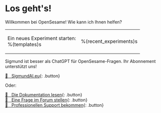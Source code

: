 # Los geht's!

Willkommen bei OpenSesame! Wie kann ich Ihnen helfen?

<table><tr><td>

Ein neues Experiment starten:<br />
%(templates)s

</td><td>

%(recent_experiments)s

</td></tr></table>

Sigmund ist besser als ChatGPT für OpenSesame-Fragen. Ihr Abonnement unterstützt uns!

[&#128150;&nbsp;&nbsp; SigmundAI.eu](https://sigmundai.eu){: .button}

Oder:

[&#x1F440;&nbsp;&nbsp; Die Dokumentation lesen](http://osdoc.cogsci.nl){: .button}<br />
[&#x1F4AC;&nbsp;&nbsp; Eine Frage im Forum stellen](http://forum.cogsci.nl){: .button}<br />
[&#x1F9D0;&nbsp;&nbsp; Professionellen Support bekommen](http://professional.cogsci.nl){: .button}<br />